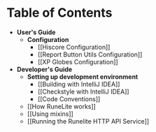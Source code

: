 # Table of Contents
* **User's Guide**
  * **Configuration**
    * [[Hiscore Configuration]]
    * [[Report Button Utils Configuration]]
    * [[XP Globes Configuration]]
* **Developer's Guide**
  * **Setting up development environment**
    * [[Building with IntelliJ IDEA]]
    * [[Checkstyle with IntelliJ IDEA]]
    * [[Code Conventions]]
  * [[How RuneLite works]]
  * [[Using mixins]]
  * [[Running the Runelite HTTP API Service]]